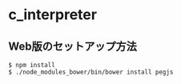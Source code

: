 # c_interpreter

## Web版のセットアップ方法

```
$ npm install
$ ./node_modules_bower/bin/bower install pegjs
```

